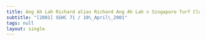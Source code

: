 ```yaml
---
title: Ang Ah Lah Richard alias Richard Ang Ah Lah v Singapore Turf Club
subtitle: "[2001] SGHC 71 / 10\_April\_2001"
tags: null
layout: single
---
```


